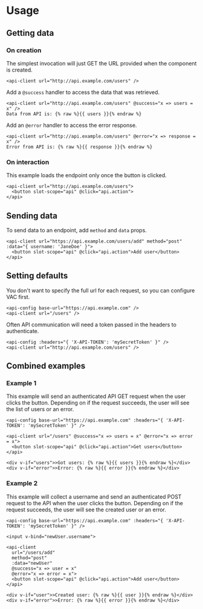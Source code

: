 # Usage

## Getting data

### On creation

The simplest invocation will just GET the URL provided when the component is created.

```vue
<api-client url="http://api.example.com/users" />
```

Add a `@success` handler to access the data that was retrieved.

```vue
<api-client url="http://api.example.com/users" @success="x => users = x" />
Data from API is: {% raw %}{{ users }}{% endraw %}
```

Add an `@error` handler to access the error response.

```vue
<api-client url="http://api.example.com/users" @error="x => response = x" />
Error from API is: {% raw %}{{ response }}{% endraw %}
```

### On interaction

This example loads the endpoint only once the button is clicked.

```vue
<api-client url="http://api.example.com/users">
  <button slot-scope="api" @click="api.action">
</api>
```

## Sending data

To send data to an endpoint, add `method` and `data` props.

```vue
<api-client url="https://api.example.com/users/add" method="post" :data="{ username: 'JaneDoe' }">
  <button slot-scope="api" @click="api.action">Add user</button>
</api>
```

## Setting defaults

You don't want to specify the full url for each request, so you can configure VAC first.

```vue
<api-config base-url="https://api.example.com" />
<api-client url="/users" />
```

Often API communication will need a token passed in the headers to authenticate.

```vue
<api-config :headers="{ 'X-API-TOKEN': 'mySecretToken' }" />
<api-client url="http://api.example.com/users" />
```

## Combined examples

### Example 1
This example will send an authenticated API GET request when the user clicks the button. Depending on if the request succeeds, the user will see the list of users or an error.

```vue
<api-config base-url="https://api.example.com" :headers="{ 'X-API-TOKEN': 'mySecretToken' }" />

<api-client url="/users" @success="x => users = x" @error="x => error = x">
  <button slot-scope="api" @click="api.action">Get users</button>
</api>

<div v-if="users">>Got users: {% raw %}{{ users }}{% endraw %}</div>
<div v-if="error">>Error: {% raw %}{{ error }}{% endraw %}</div>
```

### Example 2
This example will collect a username and send an authenticated POST request to the API when the user clicks the button. Depending on if the request succeeds, the user will see the created user or an error.

```vue
<api-config base-url="https://api.example.com" :headers="{ 'X-API-TOKEN': 'mySecretToken' }" />

<input v-bind="newUser.username">

<api-client 
  url="/users/add" 
  method="post" 
  :data="newUser"
  @success="x => user = x" 
  @error="x => error = x">
  <button slot-scope="api" @click="api.action">Add user</button>
</api>

<div v-if="user">>Created user: {% raw %}{{ user }}{% endraw %}</div>
<div v-if="error">>Error: {% raw %}{{ error }}{% endraw %}</div>
```
